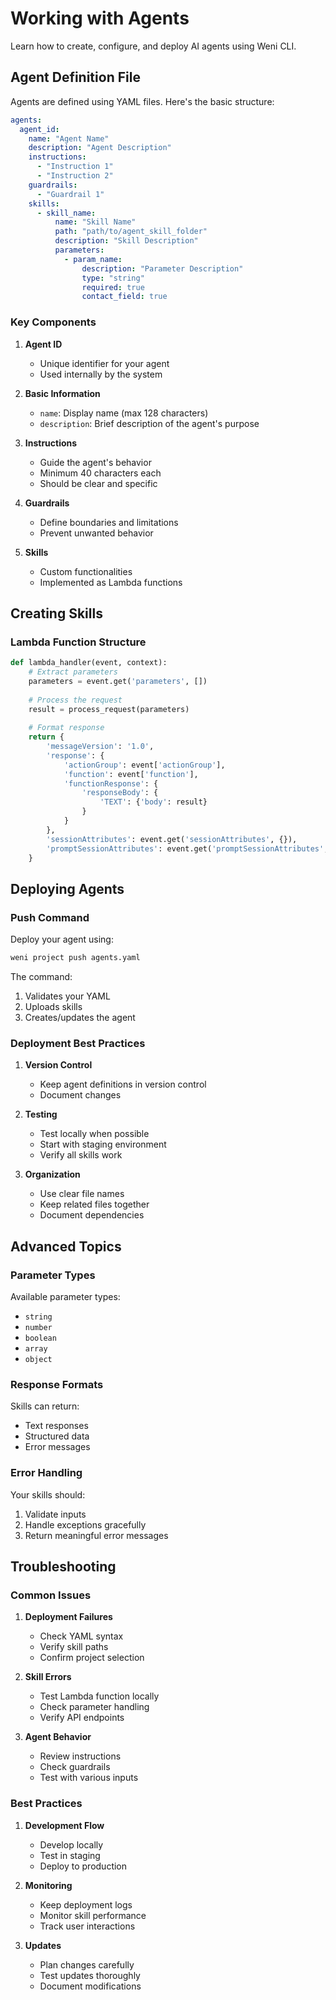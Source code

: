 # Working with Agents

Learn how to create, configure, and deploy AI agents using Weni CLI.

## Agent Definition File

Agents are defined using YAML files. Here's the basic structure:

```yaml
agents:
  agent_id:
    name: "Agent Name"
    description: "Agent Description"
    instructions:
      - "Instruction 1"
      - "Instruction 2"
    guardrails:
      - "Guardrail 1"
    skills:
      - skill_name:
          name: "Skill Name"
          path: "path/to/agent_skill_folder"
          description: "Skill Description"
          parameters:
            - param_name:
                description: "Parameter Description"
                type: "string"
                required: true
                contact_field: true
```

### Key Components

1. **Agent ID**
   - Unique identifier for your agent
   - Used internally by the system

2. **Basic Information**
   - `name`: Display name (max 128 characters)
   - `description`: Brief description of the agent's purpose

3. **Instructions**
   - Guide the agent's behavior
   - Minimum 40 characters each
   - Should be clear and specific

4. **Guardrails**
   - Define boundaries and limitations
   - Prevent unwanted behavior

5. **Skills**
   - Custom functionalities
   - Implemented as Lambda functions

## Creating Skills

### Lambda Function Structure

```python
def lambda_handler(event, context):
    # Extract parameters
    parameters = event.get('parameters', [])
    
    # Process the request
    result = process_request(parameters)
    
    # Format response
    return {
        'messageVersion': '1.0',
        'response': {
            'actionGroup': event['actionGroup'],
            'function': event['function'],
            'functionResponse': {
                'responseBody': {
                    'TEXT': {'body': result}
                }
            }
        },
        'sessionAttributes': event.get('sessionAttributes', {}),
        'promptSessionAttributes': event.get('promptSessionAttributes', {})
    }
```
## Deploying Agents

### Push Command

Deploy your agent using:

```bash
weni project push agents.yaml
```

The command:
1. Validates your YAML
2. Uploads skills
3. Creates/updates the agent

### Deployment Best Practices

1. **Version Control**
   - Keep agent definitions in version control
   - Document changes

2. **Testing**
   - Test locally when possible
   - Start with staging environment
   - Verify all skills work

3. **Organization**
   - Use clear file names
   - Keep related files together
   - Document dependencies

## Advanced Topics

### Parameter Types

Available parameter types:
- `string`
- `number`
- `boolean`
- `array`
- `object`

### Response Formats

Skills can return:
- Text responses
- Structured data
- Error messages

### Error Handling

Your skills should:
1. Validate inputs
2. Handle exceptions gracefully
3. Return meaningful error messages

## Troubleshooting

### Common Issues

1. **Deployment Failures**
   - Check YAML syntax
   - Verify skill paths
   - Confirm project selection

2. **Skill Errors**
   - Test Lambda function locally
   - Check parameter handling
   - Verify API endpoints

3. **Agent Behavior**
   - Review instructions
   - Check guardrails
   - Test with various inputs

### Best Practices

1. **Development Flow**
   - Develop locally
   - Test in staging
   - Deploy to production

2. **Monitoring**
   - Keep deployment logs
   - Monitor skill performance
   - Track user interactions

3. **Updates**
   - Plan changes carefully
   - Test updates thoroughly
   - Document modifications
